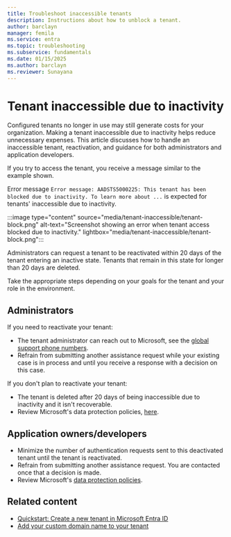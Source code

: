 ```yaml
---
title: Troubleshoot inaccessible tenants
description: Instructions about how to unblock a tenant.
author: barclayn
manager: femila
ms.service: entra
ms.topic: troubleshooting
ms.subservice: fundamentals
ms.date: 01/15/2025
ms.author: barclayn
ms.reviewer: Sunayana
---
```




# Tenant inaccessible due to inactivity

Configured tenants no longer in use may still generate costs for your organization. Making a tenant inaccessible due to inactivity helps reduce unnecessary expenses. This article discusses how to handle an inaccessible tenant, reactivation, and guidance for both administrators and application developers. 

If you try to access the tenant, you receive a message similar to the example shown. 

Error message ```Error message: AADSTS5000225: This tenant has been blocked due to inactivity. To learn more about ...``` is expected for tenants' inaccessible due to inactivity. 

:::image type="content" source="media/tenant-inaccessible/tenant-block.png" alt-text="Screenshot showing an error when tenant access blocked due to inactivity." lightbox="media/tenant-inaccessible/tenant-block.png":::

Administrators can request a tenant to be reactivated within 20 days of the tenant entering an inactive state. Tenants that remain in this state for longer than 20 days are deleted.

Take the appropriate steps depending on your goals for the tenant and your role in the environment.

## Administrators

If you need to reactivate your tenant:

- The tenant administrator can reach out to Microsoft, see the [global support phone numbers](https://support.microsoft.com/topic/global-customer-service-phone-numbers-c0389ade-5640-e588-8b0e-28de8afeb3f2).
- Refrain from submitting another assistance request while your existing case is in process and until you receive a response with a decision on this case.

If you don't plan to reactivate your tenant:

- The tenant is deleted after 20 days of being inaccessible due to inactivity and it isn't recoverable.
- Review Microsoft's data protection policies, [here](https://www.microsoft.com/trust-center/privacy/data-management#leave).  

## Application owners/developers

- Minimize the number of authentication requests sent to this deactivated tenant until the tenant is reactivated.
- Refrain from submitting another assistance request. You are contacted once that a decision is made.
- Review Microsoft's [data protection policies](https://www.microsoft.com/trust-center/privacy/data-management#leave).  

## Related content

- [Quickstart: Create a new tenant in Microsoft Entra ID](create-new-tenant.md)
- [Add your custom domain name to your tenant](add-custom-domain.yml)